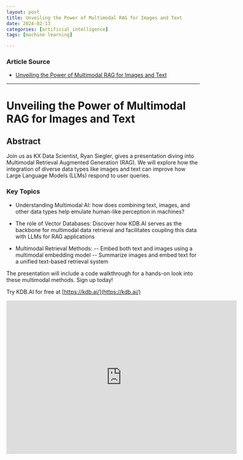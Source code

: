 ```yaml
---
layout: post
title: Unveiling the Power of Multimodal RAG for Images and Text
date: 2024-02-13
categories: [artificial intelligence]
tags: [machine learning]

---
```


### Article Source


* [Unveiling the Power of Multimodal RAG for Images and Text](https://www.youtube.com/watch?v=jqgdUhx5Eq4&list=PLypX5sYuDqvpAhpIANTTUf5HrZkuWD1vm&index=2)

---

# Unveiling the Power of Multimodal RAG for Images and Text


## Abstract

Join us as KX Data Scientist, Ryan Siegler, gives a presentation diving into Multimodal Retrieval Augmented Generation (RAG). We will explore how the integration of diverse data types like images and text can improve how Large Language Models (LLMs) respond to user queries.

### Key Topics
+ Understanding Multimodal AI: how does combining text, images, and other data types help emulate human-like perception in machines?

+ The role of Vector Databases: Discover how KDB.AI serves as the backbone for multimodal data retrieval and facilitates coupling this data with LLMs for RAG applications

+ Multimodal Retrieval Methods:
-- Embed both text and images using a multimodal embedding model
-- Summarize images and embed text for a unified text-based retrieval system

The presentation will include a code walkthrough for a hands-on look into these multimodal methods. Sign up today!

Try KDB.AI for free at [https://kdb.ai/](https://kdb.ai/)


<iframe width="600" height="400" src="https://www.youtube.com/embed/jqgdUhx5Eq4?si=CPtE3y7ZTYoI0KeS" title="YouTube video player" frameborder="0" allow="accelerometer; autoplay; clipboard-write; encrypted-media; gyroscope; picture-in-picture; web-share" allowfullscreen></iframe>

